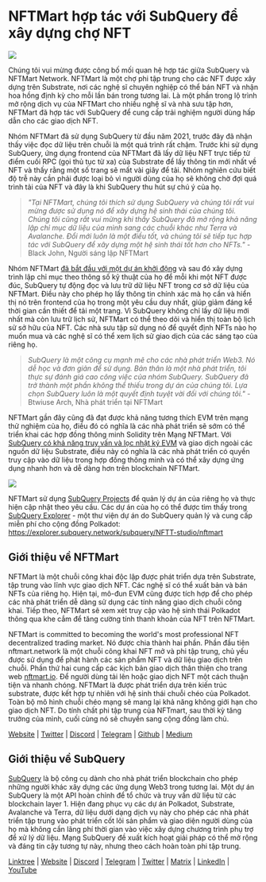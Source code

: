 # NFTMart hợp tác với SubQuery để xây dựng chợ NFT

![](https://miro.medium.com/max/1400/0*vB2_xu-7yCBfqX0Y)

Chúng tôi vui mừng được công bố mối quan hệ hợp tác giữa SubQuery và NFTMart Network. NFTMart là một chợ phi tập trung cho các NFT được xây dựng trên Substrate, nơi các nghệ sĩ chuyên nghiệp có thể bán NFT và nhận hoa hồng định kỳ cho mỗi lần bán trong tương lai. Là một phần trong lộ trình mở rộng dịch vụ của NFTMart cho nhiều nghệ sĩ và nhà sưu tập hơn, NFTMart đã hợp tác với SubQuery để cung cấp trải nghiệm người dùng hấp dẫn cho các giao dịch NFT.

Nhóm NFTMart đã sử dụng SubQuery từ đầu năm 2021, trước đây đã nhận thấy việc đọc dữ liệu trên chuỗi là một quá trình rất chậm. Trước khi sử dụng SubQuery, ứng dụng frontend của NFTMart đã lấy dữ liệu NFT trực tiếp từ điểm cuối RPC (gọi thủ tục từ xa) của Substrate để lấy thông tin mới nhất về NFT và thấy rằng một số trang sẽ mất vài giây để tải. Nhóm nghiên cứu biết độ trễ này cần phải được loại bỏ vì người dùng của họ sẽ không chờ đợi quá trình tải của NFT và đây là khi SubQuery thu hút sự chú ý của họ.

> _"Tại NFTMart, chúng tôi thích sử dụng SubQuery và chúng tôi rất vui mừng được sử dụng nó để xây dựng hệ sinh thái của chúng tôi. Chúng tôi cũng rất vui mừng khi thấy SubQuery đã mở rộng khả năng lập chỉ mục dữ liệu của mình sang các chuỗi khác như Terra và Avalanche. Đổi mới luôn là một điều tốt, và chúng tôi sẽ tiếp tục hợp tác với SubQuery để xây dựng một hệ sinh thái tốt hơn cho NFTs."_ - Black John, Người sáng lập NFTMart

Nhóm NFTMart [đã bắt đầu với một dự án khởi động](https://github.com/orgs/subquery/repositories?language=&q=starter&sort=&type=all) và sau đó xây dựng trình lập chỉ mục theo thông số kỹ thuật của họ để mỗi khi một NFT được đúc, SubQuery tự động đọc và lưu trữ dữ liệu NFT trong cơ sở dữ liệu của NFTMart. Điều này cho phép họ lấy thông tin chính xác mà họ cần và hiển thị nó trên frontend của họ trong một yêu cầu duy nhất, giúp giảm đáng kể thời gian cần thiết để tải một trang. Vì SubQuery không chỉ lấy dữ liệu mới nhất mà còn lưu trữ lịch sử, NFTMart có thể theo dõi và hiển thị toàn bộ lịch sử sở hữu của NFT. Các nhà sưu tập sử dụng nó để quyết định NFTs nào họ muốn mua và các nghệ sĩ có thể xem lịch sử giao dịch của các sáng tạo của riêng họ.

> _SubQuery là một công cụ mạnh mẽ cho các nhà phát triển Web3. Nó dễ học và đơn giản để sử dụng. Bản thân là một nhà phát triển, tôi thực sự đánh giá cao công việc của nhóm SubQuery. SubQuery đã trở thành một phần không thể thiếu trong dự án của chúng tôi. Lựa chọn SubQuery luôn là một quyết định tuyệt vời đối với chúng tôi."_ - Btwiuse Arch, Nhà phát triển tại NFTMart

NFTMart gần đây cũng đã đạt được khả năng tương thích EVM trên mạng thử nghiệm của họ, điều đó có nghĩa là các nhà phát triển sẽ sớm có thể triển khai các hợp đồng thông minh Solidity trên Mạng NFTMart. Với [SubQuery có khả năng truy vấn và lọc nhật ký EVM](./20211028-moonbeam-evm.md) và giao dịch ngoài các nguồn dữ liệu Substrate, điều này có nghĩa là các nhà phát triển có quyền truy cập vào dữ liệu trong hợp đồng thông minh và có thể xây dựng ứng dụng nhanh hơn và dễ dàng hơn trên blockchain NFTMart.

![](https://miro.medium.com/max/1400/0*_7mYU-un7otKsBM3)

NFTMart sử dụng [SubQuery Projects](https://project.subquery.network/) để quản lý dự án của riêng họ và thực hiện cập nhật theo yêu cầu. Các dự án của họ có thể được tìm thấy trong [SubQuery Explorer](https://explorer.subquery.network/) - một thư viện dự án do SubQuery quản lý và cung cấp miễn phí cho cộng đồng Polkadot: https://explorer.subquery.network/subquery/NFTT-studio/nftmart

## Giới thiệu về NFTMart

NFTMart là một chuỗi công khai độc lập được phát triển dựa trên Substrate, tập trung vào lĩnh vực giao dịch NFT. Các nghệ sĩ có thể xuất bản và bán NFTs của riêng họ. Hiện tại, mô-đun EVM cũng được tích hợp để cho phép các nhà phát triển dễ dàng sử dụng các tính năng giao dịch chuỗi công khai. Tiếp theo, NFTMart sẽ xem xét truy cập vào hệ sinh thái Polkadot thông qua khe cắm để tăng cường tính thanh khoản của NFT trên NFTMart.

NFTMart is committed to becoming the world's most professional NFT decentralized trading market. Nó được chia thành hai phần. Phần đầu tiên nftmart.network là một chuỗi công khai NFT mở và phi tập trung, chủ yếu được sử dụng để phát hành các sản phẩm NFT và dữ liệu giao dịch trên chuỗi. Phần thứ hai cung cấp các kịch bản giao dịch thân thiện cho trang web [nftmart.io](http://nftmart.io/). Để người dùng tải lên hoặc giao dịch NFT một cách thuận tiện và nhanh chóng. NFTMart là được phát triển dựa trên kiến trúc substrate, được kết hợp tự nhiên với hệ sinh thái chuỗi chéo của Polkadot. Toàn bộ mô hình chuỗi chéo mạng sẽ mang lại khả năng không giới hạn cho giao dịch NFT. Do tính chất phi tập trung của NFTmart, sau thời kỳ tăng trưởng của mình, cuối cùng nó sẽ chuyển sang cộng đồng làm chủ.

[Website](http://nftmart.io/) | [Twitter](https://twitter.com/nftmartio) | [Discord](https://discord.gg/jNMeDvvvvR) | [Telegram](https://t.me/NFTMartio) | [Github](https://github.com/NFTT-studio) | [Medium](https://nftmart-io.medium.com/)

## Giới thiệu về SubQuery

[SubQuery](https://subquery.network/) là bộ công cụ dành cho nhà phát triển blockchain cho phép những người khác xây dựng các ứng dụng Web3 trong tương lai. Một dự án SubQuery là một API hoàn chỉnh để tổ chức và truy vấn dữ liệu từ các blockchain layer 1. Hiện đang phục vụ các dự án Polkadot, Substrate, Avalanche và Terra, dữ liệu dưới dạng dịch vụ này cho phép các nhà phát triển tập trung vào phát triển cốt lõi sản phẩm và giao diện người dùng của họ mà không cần lãng phí thời gian vào việc xây dựng chương trình phụ trợ để xử lý dữ liệu. Mạng SubQuery đề xuất kích hoạt giải pháp có thể mở rộng và đáng tin cậy tương tự này, nhưng theo cách hoàn toàn phi tập trung.

[Linktree](https://linktr.ee/subquerynetwork) | [Website](https://subquery.network/) | [Discord](https://discord.com/invite/78zg8aBSMG) | [Telegram](https://t.me/subquerynetwork) | [Twitter](https://twitter.com/subquerynetwork) | [Matrix](https://matrix.to/#/#subquery:matrix.org) | [LinkedIn](https://www.linkedin.com/company/subquery) | [YouTube](https://www.youtube.com/channel/UCi1a6NUUjegcLHDFLr7CqLw)
